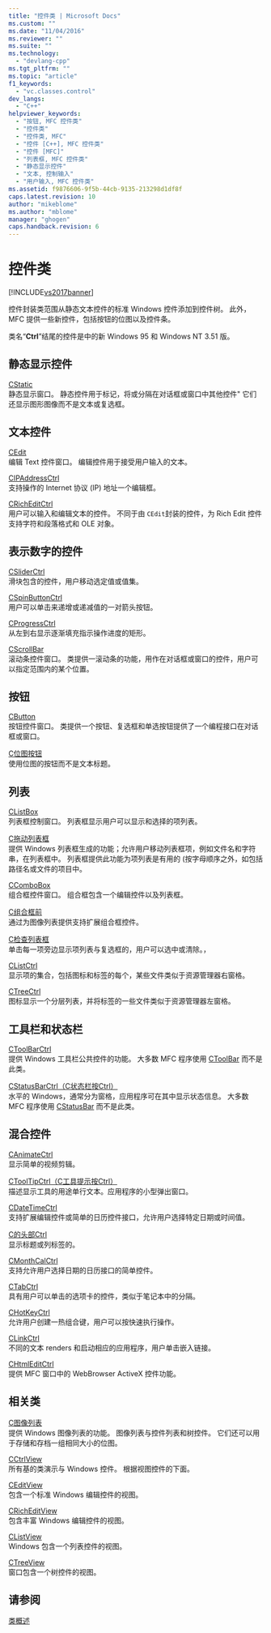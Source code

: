 ```yaml
---
title: "控件类 | Microsoft Docs"
ms.custom: ""
ms.date: "11/04/2016"
ms.reviewer: ""
ms.suite: ""
ms.technology: 
  - "devlang-cpp"
ms.tgt_pltfrm: ""
ms.topic: "article"
f1_keywords: 
  - "vc.classes.control"
dev_langs: 
  - "C++"
helpviewer_keywords: 
  - "按钮, MFC 控件类"
  - "控件类"
  - "控件类, MFC"
  - "控件 [C++], MFC 控件类"
  - "控件 [MFC]"
  - "列表框, MFC 控件类"
  - "静态显示控件"
  - "文本, 控制输入"
  - "用户输入, MFC 控件类"
ms.assetid: f9876606-9f5b-44cb-9135-213298d1df8f
caps.latest.revision: 10
author: "mikeblome"
ms.author: "mblome"
manager: "ghogen"
caps.handback.revision: 6
---
```

# 控件类
[!INCLUDE[vs2017banner](../assembler/inline/includes/vs2017banner.md)]

控件封装类范围从静态文本控件的标准 Windows 控件添加到控件树。  此外，MFC 提供一些新控件，包括按钮的位图以及控件条。  
  
 类名“**Ctrl**”结尾的控件是中的新 Windows 95 和 Windows NT 3.51 版。  
  
## 静态显示控件  
 [CStatic](../mfc/reference/cstatic-class.md)  
 静态显示窗口。  静态控件用于标记，将或分隔在对话框或窗口中其他控件"  它们还显示图形图像而不是文本或复选框。  
  
## 文本控件  
 [CEdit](../mfc/reference/cedit-class.md)  
 编辑 Text 控件窗口。  编辑控件用于接受用户输入的文本。  
  
 [CIPAddressCtrl](../mfc/reference/cipaddressctrl-class.md)  
 支持操作的 Internet 协议 \(IP\) 地址一个编辑框。  
  
 [CRichEditCtrl](../mfc/reference/cricheditctrl-class.md)  
 用户可以输入和编辑文本的控件。  不同于由 `CEdit`封装的控件，为 Rich Edit 控件支持字符和段落格式和 OLE 对象。  
  
## 表示数字的控件  
 [CSliderCtrl](../mfc/reference/csliderctrl-class.md)  
 滑块包含的控件，用户移动选定值或值集。  
  
 [CSpinButtonCtrl](../mfc/reference/cspinbuttonctrl-class.md)  
 用户可以单击来递增或递减值的一对箭头按钮。  
  
 [CProgressCtrl](../mfc/reference/cprogressctrl-class.md)  
 从左到右显示逐渐填充指示操作进度的矩形。  
  
 [CScrollBar](../mfc/reference/cscrollbar-class.md)  
 滚动条控件窗口。  类提供一滚动条的功能，用作在对话框或窗口的控件，用户可以指定范围内的某个位置。  
  
## 按钮  
 [CButton](../mfc/reference/cbutton-class.md)  
 按钮控件窗口。  类提供一个按钮、复选框和单选按钮提供了一个编程接口在对话框或窗口。  
  
 [C位图按钮](../mfc/reference/cbitmapbutton-class.md)  
 使用位图的按钮而不是文本标题。  
  
## 列表  
 [CListBox](../mfc/reference/clistbox-class.md)  
 列表框控制窗口。  列表框显示用户可以显示和选择的项列表。  
  
 [C拖动列表框](../mfc/reference/cdraglistbox-class.md)  
 提供 Windows 列表框生成的功能；允许用户移动列表框项，例如文件名和字符串，在列表框中。  列表框提供此功能为项列表是有用的 \(按字母顺序之外，如包括路径名或文件的项目中。  
  
 [CComboBox](../mfc/reference/ccombobox-class.md)  
 组合框控件窗口。  组合框包含一个编辑控件以及列表框。  
  
 [C组合框前](../mfc/reference/ccomboboxex-class.md)  
 通过为图像列表提供支持扩展组合框控件。  
  
 [C检查列表框](../mfc/reference/cchecklistbox-class.md)  
 单击每一项旁边显示项列表与复选框的，用户可以选中或清除。，  
  
 [CListCtrl](../mfc/reference/clistctrl-class.md)  
 显示项的集合，包括图标和标签的每个，某些文件类似于资源管理器右窗格。  
  
 [CTreeCtrl](../mfc/reference/ctreectrl-class.md)  
 图标显示一个分层列表，并将标签的一些文件类似于资源管理器左窗格。  
  
## 工具栏和状态栏  
 [CToolBarCtrl](../mfc/reference/ctoolbarctrl-class.md)  
 提供 Windows 工具栏公共控件的功能。  大多数 MFC 程序使用 [CToolBar](../mfc/reference/ctoolbar-class.md) 而不是此类。  
  
 [CStatusBarCtrl（C状态栏按Ctrl）](../mfc/reference/cstatusbarctrl-class.md)  
 水平的 Windows，通常分为窗格，应用程序可在其中显示状态信息。  大多数 MFC 程序使用 [CStatusBar](../mfc/reference/cstatusbar-class.md) 而不是此类。  
  
## 混合控件  
 [CAnimateCtrl](../mfc/reference/canimatectrl-class.md)  
 显示简单的视频剪辑。  
  
 [CToolTipCtrl（C工具提示按Ctrl）](../mfc/reference/ctooltipctrl-class.md)  
 描述显示工具的用途单行文本。应用程序的小型弹出窗口。  
  
 [CDateTimeCtrl](../mfc/reference/cdatetimectrl-class.md)  
 支持扩展编辑控件或简单的日历控件接口，允许用户选择特定日期或时间值。  
  
 [C的头部Ctrl](../mfc/reference/cheaderctrl-class.md)  
 显示标题或列标签的。  
  
 [CMonthCalCtrl](../mfc/reference/cmonthcalctrl-class.md)  
 支持允许用户选择日期的日历接口的简单控件。  
  
 [CTabCtrl](../mfc/reference/ctabctrl-class.md)  
 具有用户可以单击的选项卡的控件，类似于笔记本中的分隔。  
  
 [CHotKeyCtrl](../mfc/reference/chotkeyctrl-class.md)  
 允许用户创建一热组合键，用户可以按快速执行操作。  
  
 [CLinkCtrl](../mfc/reference/clinkctrl-class.md)  
 不同的文本 renders 和启动相应的应用程序，用户单击嵌入链接。  
  
 [CHtmlEditCtrl](../mfc/reference/chtmleditctrl-class.md)  
 提供 MFC 窗口中的 WebBrowser ActiveX 控件功能。  
  
## 相关类  
 [C图像列表](../mfc/reference/cimagelist-class.md)  
 提供 Windows 图像列表的功能。  图像列表与控件列表和树控件。  它们还可以用于存储和存档一组相同大小的位图。  
  
 [CCtrlView](../mfc/reference/cctrlview-class.md)  
 所有基的类演示与 Windows 控件。  根据视图控件的下面。  
  
 [CEditView](../mfc/reference/ceditview-class.md)  
 包含一个标准 Windows 编辑控件的视图。  
  
 [CRichEditView](../mfc/reference/cricheditview-class.md)  
 包含丰富 Windows 编辑控件的视图。  
  
 [CListView](../mfc/reference/clistview-class.md)  
 Windows 包含一个列表控件的视图。  
  
 [CTreeView](../mfc/reference/ctreeview-class.md)  
 窗口包含一个树控件的视图。  
  
## 请参阅  
 [类概述](../mfc/class-library-overview.md)